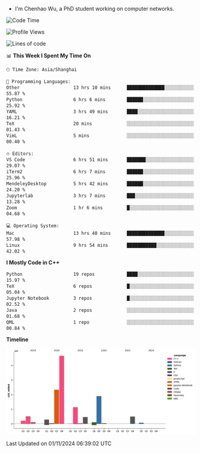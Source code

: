 - I'm Chenhao Wu, a PhD student working on computer networks.

<!--START_SECTION:waka-->
![Code Time](http://img.shields.io/badge/Code%20Time-28%20hrs%2035%20mins-blue)

![Profile Views](http://img.shields.io/badge/Profile%20Views-52-blue)

![Lines of code](https://img.shields.io/badge/From%20Hello%20World%20I%27ve%20Written-12.4%20million%20lines%20of%20code-blue)

📊 **This Week I Spent My Time On** 

```text
🕑︎ Time Zone: Asia/Shanghai

💬 Programming Languages: 
Other                    13 hrs 10 mins      ██████████████░░░░░░░░░░░   55.87 % 
Python                   6 hrs 6 mins        ██████░░░░░░░░░░░░░░░░░░░   25.92 % 
YAML                     3 hrs 49 mins       ████░░░░░░░░░░░░░░░░░░░░░   16.21 % 
TeX                      20 mins             ░░░░░░░░░░░░░░░░░░░░░░░░░   01.43 % 
VimL                     5 mins              ░░░░░░░░░░░░░░░░░░░░░░░░░   00.40 % 

🔥 Editors: 
VS Code                  6 hrs 51 mins       ███████░░░░░░░░░░░░░░░░░░   29.07 % 
iTerm2                   6 hrs 7 mins        ██████░░░░░░░░░░░░░░░░░░░   25.96 % 
MendeleyDesktop          5 hrs 42 mins       ██████░░░░░░░░░░░░░░░░░░░   24.20 % 
Jupyterlab               3 hrs 7 mins        ███░░░░░░░░░░░░░░░░░░░░░░   13.28 % 
Zoom                     1 hr 6 mins         █░░░░░░░░░░░░░░░░░░░░░░░░   04.68 % 

💻 Operating System: 
Mac                      13 hrs 40 mins      ██████████████░░░░░░░░░░░   57.98 % 
Linux                    9 hrs 54 mins       ███████████░░░░░░░░░░░░░░   42.02 % 
```

**I Mostly Code in C++** 

```text
Python                   19 repos            ████░░░░░░░░░░░░░░░░░░░░░   15.97 % 
TeX                      6 repos             █░░░░░░░░░░░░░░░░░░░░░░░░   05.04 % 
Jupyter Notebook         3 repos             █░░░░░░░░░░░░░░░░░░░░░░░░   02.52 % 
Java                     2 repos             ░░░░░░░░░░░░░░░░░░░░░░░░░   01.68 % 
QML                      1 repo              ░░░░░░░░░░░░░░░░░░░░░░░░░   00.84 % 
```



**Timeline**

![Lines of Code chart](https://raw.githubusercontent.com/Vito-Swift/Vito-Swift/main/assets/bar_graph.png)


 Last Updated on 01/11/2024 06:39:02 UTC
<!--END_SECTION:waka-->
